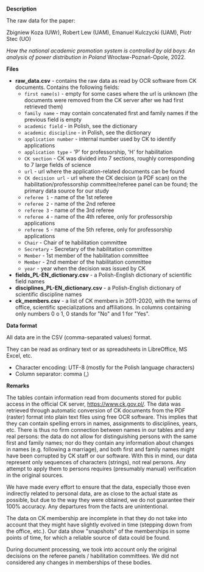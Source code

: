 **Description**

The raw data for the paper: 

Zbigniew Koza (UWr), Robert Lew (UAM), Emanuel Kulczycki (UAM), Piotr Stec (UO)

*How the national academic promotion system is controlled by old boys: An analysis of power distribution in Poland*
Wrocław-Poznań-Opole, 2022.


**Files** 

- **raw_data.csv** - contains the raw data as read by OCR software from CK documents. Contains the following fields:   
  - `first name(s)`  - empty for some cases where the url is unknown (the documents were removed from the CK server after we had first retrieved them)	
  - `family name`    - may contain concatenated first and family names if the previous field is empty 
  - `academic field` - in Polish, see the dictionary	
  - `academic discipline` - in Polish, see the dictionary
  - `application number` - internal number used by CK to identify applications
  - `application type` - 'P' for professorship, 'H' for habilitation
  - `CK section` - CK was divided into 7 sections, roughly corresponding to 7 large fields of science  
  - `url` - url where the application-related documents can be found
  - `CK decision url` - url where the CK decision (a PDF scan) on the habilitation/professorship committee/referee panel can be found; the primary data source for our study
  - `referee 1`	- name of the 1st referee
  - `referee 2`	- name of the 2nd referee
  - `referee 3`	- name of the 3rd referee
  - `referee 4`	- name of the 4th referee, only for professorship applications
  - `referee 5`	- name of the 5th referee, only for professorship applications
  - `Chair`	- Chair of te habilitation committee
  - `Secretary`	- Secretary of the habilitation committee
  - `Member`	- 1st member of the habilitation committee
  - `Member`	- 2nd member of the habilitation committee
  - `year` - year when the decision was issued by CK
- **fields_PL-EN_dictionary.csv** - a Polish-English dictionary of scientific field names
- **disciplines_PL-EN_dictionary.csv** - a Polish-English dictionary of scientific discipline names
- **ck_members.csv** - a list of CK members in 2011-2020, with the terms of office, scientific specializations and affiliations. In columns containing only numbers 0 o 1, 0 stands for "No" and 1 for "Yes".

**Data format**

All data are in the CSV (comma-separated values) format. 

They can be read as ordinary text or as spreadsheets in LibreOffice, MS Excel, etc.

- Character encoding: UTF-8 (mostly for the Polish language characters)  
- Column separator: comma (,)

**Remarks**

The tables contain information read from documents stored for public access in the official CK server, https://www.ck.gov.pl/. The data was retrieved through automatic conversion of CK documents from the PDF (raster) format into plain text files using free OCR software. This implies that they can contain spelling errors in names, assignments to disciplines, years, etc. There is thus no firm connection between names in our tables and any real persons: the data do not allow for distinguishing persons with the same first and family names; nor do they contain any information about changes in names (e.g. following a marriage), and both first and family names might have been corrupted by CK staff or our software. With this in mind, our data represent only sequences  of characters (strings), not real persons. Any attempt to apply them to persons requires (presumably manual) verification in the original sources. 

We have made every effort to ensure that the data, especially those even indirectly related to personal data, are as close to the actual state as possible, but due to the way they were obtained, we do not guarantee their 100% accuracy. Any departures from the facts are unintentional. 

The data on CK membership are incomplete in that they do not take into account that they might have slightly evolved in time (stepping down from the office, etc.). Our data show "snapshots" of the memberships in some points of time, for which a reliable source of data could be found. 

During document processing, we took into account only the original decisions on the referee panels / habilitation committees. We did not considered any changes in memberships of these bodies.

